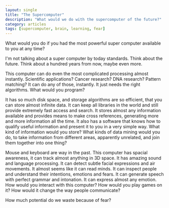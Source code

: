 ```yaml
---
layout: single
title: "The Supercomputer"
description: "What would we do with the supercomputer of the future?"
category: articles
tags: [supercomputer, brain, learning, fear]
---
```


What would you do if you had the most powerful super computer available to you at any time?

I'm not talking about a super computer by today standards. Think about the future. Think about a hundred years from now, maybe even more.

This computer can do even the most complicated processing almost instantly. Scientific applications? Cancer research? DNA research? Pattern matching? It can do any of those, instantly. It just needs the right algorithms. What would you program?

It has so much disk space, and storage algorithms are so efficient, that you can store almost infinite data. It can keep all libraries in the world and still provide extremely fast access and search. It stores almost any information available and provides means to make cross references, generating more and more information all the time. It also has a software that knows how to qualify useful information and present it to you in a very simple way. What kind of information would you store? What kinds of data mining would you do, to take information from different areas, apparently unrelated, and join them together into one thing?

Mouse and keyboard are way in the past. This computer has spacial awareness, it can track almost anything in 3D space. It has amazing sound and language processing. It can detect subtle facial expressions and air movements. It almost seems like it can read minds. It can inspect people and understand their intentions, emotions and fears. It can generate speech with perfect grammar and intonation. It can express almost any emotion. How would you interact with this computer? How would you play games on it? How would it change the way people communicate?

How much potential do we waste because of fear?
